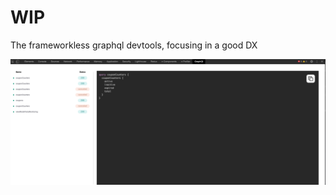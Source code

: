# WIP

The frameworkless graphql devtools, focusing in a good DX

![devtool image example](docs/devtool.png)
